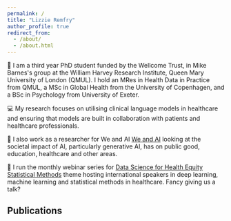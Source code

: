 ```yaml
---
permalink: /
title: "Lizzie Remfry"
author_profile: true
redirect_from: 
  - /about/
  - /about.html
---
```


:wave: I am a third year PhD student funded by the Wellcome Trust, in Mike Barnes's group at the William Harvey Research Institute, Queen Mary University of London (QMUL). I hold an MRes in Health Data in Practice from QMUL, a MSc in Global Health from the University of Copenhagen, and a BSc in Psychology from University of Exeter. 

:computer: My research focuses on utilising clinical language models in healthcare and ensuring that models are built in collaboration with patients and healthcare professionals.

:seedling: I also work as a researcher for We and AI [We and AI](https://weandai.org/) looking at the societal impact of AI, particularly generative AI, has on public good, education, healthcare and other areas. 

:orange_book: I run the monthly webinar series for [Data Science for Health Equity Statistical Methods](https://www.datascienceforhealthequity.com/themes/statistical-methods) theme hosting international speakers in deep learning, machine learning and statistical methods in healthcare. Fancy giving us a talk? 

## Publications

